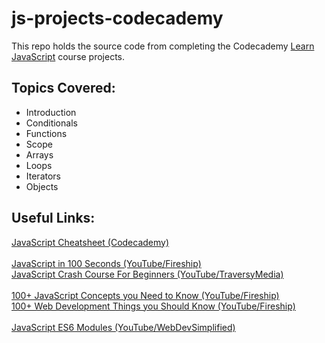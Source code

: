 # js-projects-codecademy

This repo holds the source code from completing the Codecademy [Learn JavaScript](https://www.codecademy.com/learn/introduction-to-javascript) course projects.

## Topics Covered:

- Introduction
- Conditionals
- Functions
- Scope
- Arrays
- Loops
- Iterators
- Objects


## Useful Links:
[JavaScript Cheatsheet (Codecademy)](https://www.codecademy.com/learn/introduction-to-javascript/modules/learn-javascript-introduction/cheatsheet)
<br>
<br>
[JavaScript in 100 Seconds (YouTube/Fireship)](https://www.youtube.com/watch?v=DHjqpvDnNGE)
<br>
[JavaScript Crash Course For Beginners (YouTube/TraversyMedia)](https://www.youtube.com/watch?v=hdI2bqOjy3c)
<br>
<br>
[100+ JavaScript Concepts you Need to Know (YouTube/Fireship)](https://www.youtube.com/watch?v=lkIFF4maKMU)
<br>
[100+ Web Development Things you Should Know (YouTube/Fireship)](https://www.youtube.com/watch?v=erEgovG9WBs)
<br>
<br>
[JavaScript ES6 Modules (YouTube/WebDevSimplified)](https://www.youtube.com/watch?v=cRHQNNcYf6s)


